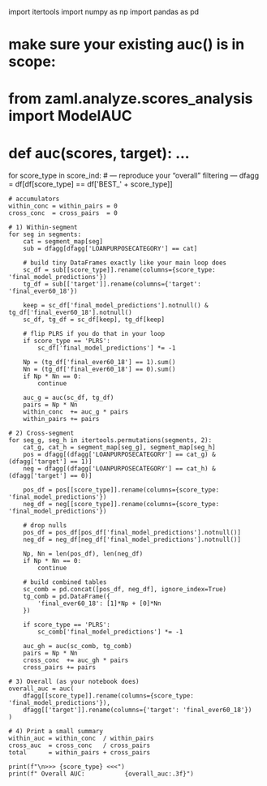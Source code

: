 import itertools
import numpy as np
import pandas as pd
# make sure your existing auc() is in scope:
# from zaml.analyze.scores_analysis import ModelAUC
# def auc(scores, target): ...

for score_type in score_ind:
    # — reproduce your “overall” filtering —
    dfagg = df[df[score_type] == df['BEST_' + score_type]]

    # accumulators
    within_conc = within_pairs = 0
    cross_conc  = cross_pairs  = 0

    # 1) Within-segment
    for seg in segments:
        cat = segment_map[seg]
        sub = dfagg[dfagg['LOANPURPOSECATEGORY'] == cat]

        # build tiny DataFrames exactly like your main loop does
        sc_df = sub[[score_type]].rename(columns={score_type: 'final_model_predictions'})
        tg_df = sub[['target']].rename(columns={'target': 'final_ever60_18'})

        keep = sc_df['final_model_predictions'].notnull() & tg_df['final_ever60_18'].notnull()
        sc_df, tg_df = sc_df[keep], tg_df[keep]

        # flip PLRS if you do that in your loop
        if score_type == 'PLRS':
            sc_df['final_model_predictions'] *= -1

        Np = (tg_df['final_ever60_18'] == 1).sum()
        Nn = (tg_df['final_ever60_18'] == 0).sum()
        if Np * Nn == 0:
            continue

        auc_g = auc(sc_df, tg_df)
        pairs = Np * Nn
        within_conc  += auc_g * pairs
        within_pairs += pairs

    # 2) Cross-segment
    for seg_g, seg_h in itertools.permutations(segments, 2):
        cat_g, cat_h = segment_map[seg_g], segment_map[seg_h]
        pos = dfagg[(dfagg['LOANPURPOSECATEGORY'] == cat_g) & (dfagg['target'] == 1)]
        neg = dfagg[(dfagg['LOANPURPOSECATEGORY'] == cat_h) & (dfagg['target'] == 0)]

        pos_df = pos[[score_type]].rename(columns={score_type: 'final_model_predictions'})
        neg_df = neg[[score_type]].rename(columns={score_type: 'final_model_predictions'})

        # drop nulls
        pos_df = pos_df[pos_df['final_model_predictions'].notnull()]
        neg_df = neg_df[neg_df['final_model_predictions'].notnull()]

        Np, Nn = len(pos_df), len(neg_df)
        if Np * Nn == 0:
            continue

        # build combined tables
        sc_comb = pd.concat([pos_df, neg_df], ignore_index=True)
        tg_comb = pd.DataFrame({
            'final_ever60_18': [1]*Np + [0]*Nn
        })

        if score_type == 'PLRS':
            sc_comb['final_model_predictions'] *= -1

        auc_gh = auc(sc_comb, tg_comb)
        pairs = Np * Nn
        cross_conc  += auc_gh * pairs
        cross_pairs += pairs

    # 3) Overall (as your notebook does)
    overall_auc = auc(
        dfagg[[score_type]].rename(columns={score_type: 'final_model_predictions'}),
        dfagg[['target']].rename(columns={'target': 'final_ever60_18'})
    )

    # 4) Print a small summary
    within_auc = within_conc  / within_pairs
    cross_auc  = cross_conc   / cross_pairs
    total      = within_pairs + cross_pairs

    print(f"\n>>> {score_type} <<<")
    print(f" Overall AUC:           {overall_auc:.3f}")
